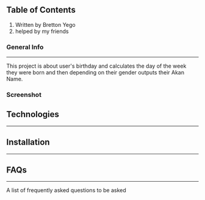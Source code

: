 ## Table of Contents
1. Written by Bretton Yego
2. helped by my friends

### General Info
***
This project is about user's birthday and calculates the day of the week they were born and then depending on their gender outputs their Akan Name. 
### Screenshot

## Technologies
***
## Installation
***

## FAQs
***
A list of frequently asked questions to be asked
